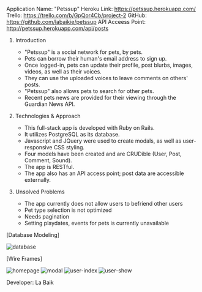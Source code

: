 
Application Name: "Petssup"
Heroku Link: https://petssup.herokuapp.com/
Trello: https://trello.com/b/GpQor4Cb/project-2
GitHub: https://github.com/labaikie/petssup
API Acceess Point: http://petssup.herokuapp.com/api/posts


1. Introduction
    - "Petssup" is a social network for pets, by pets.
    - Pets can borrow their human's email address to sign up.
    - Once logged-in, pets can update their profile, post blurbs, images, videos, as well as their voices.
    - They can use the uploaded voices to leave comments on others' posts.
    - "Petssup" also allows pets to search for other pets.
    - Recent pets news are provided for their viewing through the Guardian News API.

2. Technologies & Approach
    - This full-stack app is developed with Ruby on Rails.
    - It utilizes PostgreSQL as its database.
    - Javascript and JQuery were used to create modals, as well as user-responsive CSS styling.
    - Four models have been created and are CRUDible (User, Post, Comment, Sound).
    - The app is RESTful.
    - The app also has an API access point; post data are accessible externally.

3. Unsolved Problems
    - The app currently does not allow users to befriend other users
    - Pet type selection is not optimized
    - Needs pagination
    - Setting playdates, events for pets is currently unavailable

[Database Modeling]

![database](app/assets/images/development/database.jpg)

[Wire Frames]

![homepage](app/assets/images/development/home-page.jpg)
![modal](app/assets/images/development/modal.jpg)
![user-index](app/assets/images/development/user-index.jpg)
![user-show](app/assets/images/development/user-show.jpg)

Developer: La Baik

